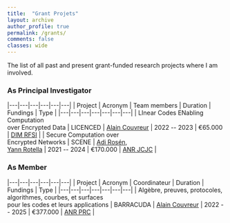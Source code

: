 ```yaml
---
title:  "Grant Projets"
layout: archive
author_profile: true
permalink: /grants/
comments: false
classes: wide
---
```


<style>
div {
  text-align: justify;
  text-justify: inter-word;
}
</style>

The list of all past and present grant-funded research projects where I am involved.

### As Principal Investigator

|---|---|---|---|---|---|
| Project | Acronym | Team members | Duration | Fundings | Type |
|---|---|---|---|---|---|---|
| LInear Codes ENabling Computation <br> over Encrypted Data | LICENCED | [Alain Couvreur](https://www.lix.polytechnique.fr/Labo/Alain.Couvreur/) | 2022 -- 2023 | €65.000 | [DIM RFSI](https://dim-rfsi.fr/projets/appel-a-projets-scientifiques-2021) |
| Secure Computation over <br> Encrypted Networks | SCENE | [Adi Rosén](https://www.irif.fr/~adiro/),<br> [Yann Rotella](https://rotella.fr/) | 2021 -- 2024 | €170.000 | [ANR JCJC](https://anr.fr/fr/detail/call/appel-a-projets-generique-2021/?tx_anrprojects_request%5Baction%5D=show&cHash=16674fce7ebadc3329d8e0c319f14624) |

### As Member

|---|---|---|---|---|---|
| Project | Acronym | Coordinateur | Duration | Fundings | Type |
|---|---|---|---|---|---|---|
| Algèbre, preuves, protocoles,<br> algorithmes, courbes, et surfaces<br> pour les codes et leurs applications | BARRACUDA | [Alain Couvreur](https://www.lix.polytechnique.fr/Labo/Alain.Couvreur/) | 2022 -- 2025 | €377.000 | [ANR PRC](https://anr.fr/fileadmin/aap/2021/selection/aapg-selection-2021-3.pdf) |

<!--
## ANR Project --- SCENE


### Context

A vast body of work has been dedicated to the development of widely adopted methods to protect the exchange of sensitive data over large communication networks, such as the web. Almost 75% of the total internet traffic [is now encrypted](https://www.fortinet.com/blog/industry-trends/as-the-holiday-season-draws-near--mobile-malware-attacks-are-pre.html); in parallel, a vast ecosystem of data-driven applications has emerged, building upon the impressive development of machine learning algorithms. When fed with large sets of labelled data, deep neural networks and other supervised learning methods have the potential to revolutionize numerous sectors, from autonomous cars to the discovery of new therapeutics. This creates a paradoxical situation: the importance of protecting individual’s privacy is now widely recognized, and encrypted communication became the default form of communication; yet, there are strong incentives to publicly reveal the very same private information that encryption methods were designed to protect – at the individual level, because this enables the use of applications such as social networks and recommendation systems, and at the society level, because datasets of sensitive information are the core resource needed in machine learning methods.

To resolve this contradictory situation, the approach has been until now to release private databases stripped of clear identifying data (names, address, email, phone number). Typically, anonymized medical data have not been considered private across the world, and are made [publicly accessible](https://healthdata.gov/), or [distributed](https://www.newscientist.com/article/2086454-revealed-google-ai-has-access-to-huge-haul-of-nhs-patient-data/#ixzz62LTrEfc3) to researchers and industrials. However, it is now widely recognized that this completely fails to reconcile privacy with data usability: even after being anonymized, the remaining information in these public datasets suffices, in an overwhelming majority of the cases, to fully identify almost every individual in the dataset ([1](https://www.gwern.net/docs/genetics/2013-gymrek.pdf), [2](https://arxiv.org/pdf/1902.00717.pdf), [3](https://imperialcollegelondon.app.box.com/s/lqqcugie51pllz26uixjvx0uio8qxgo5/file/493461282808), among many others -- for example, the combination of ZIP code, birth date, and gender already suffices to uniquely identify 87% of the American population, see [4](https://dataprivacylab.org/projects/identifiability/paper1.pdf)). This creates a major concern for privacy, and as the policy makers are realizing it, regulations are evolving in consequence (including modifications to the US HIPAA, or the EU GDPR).

Secure computation is an active research area, introduced in 1986 in the seminal work of [Yao](https://ieeexplore.ieee.org/document/4568207). In the conflicting interplay between the need for large datasets in machine learning applications, and the crucial importance of protecting sensitive data, secure computation aims at achieving the best of both worlds and fully reconciling these two goals. It allows to distributively evaluate arbitrary functions on private data held by different individuals, without disclosing these data publicly – in fact, without ever disclosing anything more than the outcome of the calculation, even to the participants. Hence, rather than anonymizing datasets before using them in calculations, secure computation allows to never reveal them. With the failure of data anonymization, secure computation has emerged as the most promising approach for guaranteeing the privacy of sensitive data without giving up on the promises of modern data-driven applications. While early feasibility results were mainly of theoretical interest, there has been tremendous improvements in the past decade, to the point that modern protocols are now no longer beyond the reach of the computational power of modern computers. As a consequence, secure computation solutions are now being proposed by several companies ([1](https://sharemind.cyber.ee/), [2](https://www.unboundtech.com/)) , and secure computation protocols have already been used in a variety of real-world situations where important calculations had to be done on data that could not be disclosed, from [auctions in agriculture markets](https://eprint.iacr.org/2008/068.pdf) to [IT studies in Estonia](https://eprint.iacr.org/2015/1159.pdf), from [tax-fraud detection](https://cyber.ee/research/reports/T-4-24-Privacy-preserving-tax-fraud-detection-in-the-cloud-with-realistic-data-volumes.pdf) to computation of [pay equity metrics by gender and ethnicity](https://www.cs.bu.edu/techreports/pdf/2016-008-mpc-lightweight-web-app.pdf) in the Boston area.

However, as of today, the deployment of concrete solutions for secure computation remains severely limited: in the above examples, preparing the secure protocol required months to years of work of a dedicated team, and executing it required hours of computations over large servers. This remains very far from a satisfying solution to the usability versus privacy problem, which would require a large-scale, on-demand secure computation solution which can be run quickly and efficiently over standard machines, between any group of users interacting over an encrypted communication network.

### Objective

In this context, our goal is to push the efficiency boundaries of large-scale secure computation, both asymptotically (by obtaining upper and lower bounds on the efficiency which secure computation protocols can reach in various models) and with respect to concrete runtime (by pushing forward a new approach to overcome the limitations of the standard paradigm secure computation). Our aim is also to evaluate precisely the concrete efficiency of our protocols through runtime analysis; as the coordinator of this project did in previous works on overcoming efficiency barriers for secure computation, we will also seek to obtain optimized implementations for some of the protocols developed in this project, through collaborations with researchers outside of the team, in order to precisely evaluate their impact on secure computation in real world situations.

<!-- We now elaborate on our approach. In the modern paradigm used in all recent works, a secure computation protocol is divided in two phases: a preprocessing phase, in which long, correlated random strings (independent of the private inputs) are generated and distributed among the participants, and an online phase, in which the material generated in the preprocessing phase (from now on, the preprocessing material) is used in the actual computation. This model is called the preprocessing model. The advantage of this method is that the online phase is, in general, extremely efficient: its computational efficiency is comparable to that of computing the function in the clear. The generation of the preprocessing material, while considerably more expensive, does not require the knowledge of the inputs or the target function, hence can be executed ahead of time. Yet, while this approach makes secure computation practically feasible, the heavy preprocessing phase is what prevents it from being widely deployed in practice. Indeed, each time the participants want to enable the possibility of executing a single secure protocol in the future, they need to engage ahead of time in a computationally intensive preprocessing phase with each of the possible participants, and store very large quantities of preprocessing material until the actual computation takes place. This makes this approach prohibitive for regular users (as opposed to, e.g., countries or major companies).

The coordinator of the project, Geoffroy Couteau, has laid two years ago the foundations of a new approach, whose goal is to resolve this issue and enable secure computation to be widely used, at practically feasible computational and storage costs [1-2,5,7]. This new approach is best described through its analogy to the simpler task of protecting communications: secure communication proceeds by letting the users exchange short keys, which can be locally used to encrypt arbitrarily large amounts of data (using symmetric ciphers) before sending them over the network. Similarly, this new approach aims at designing methods which allow the users to distributively generate short correlated keys, which can then be locally used by the participants to generate, whenever they need to execute a secure computation protocol, arbitrarily large amounts of preprocessing material, without requiring any interaction or long-term storage. This would effectively enable a large-scale use of secure computation over encrypted networks such as the internet, overcoming most efficiency barriers that prevent it from being currently deployed. The development of methods for the local generation of arbitrary amounts of preprocessing material is a very challenging problem, with deep connections to theoretical questions in cryptography, coding theory, and learning theory; yet, important theoretical and practical improvements have already been made in the past years by the coordinator of the project [1-2,4-5,7], partly in collaboration with another member [4]. These previous results mainly addressed the case of computations involving two users; the important case of large-scale distributed computation remains essentially open, and is the main target of this project.
 -->